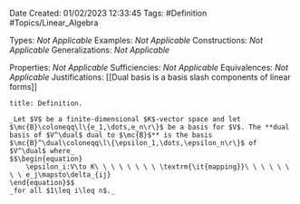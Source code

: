 <div class="topSpace"></div>

Date Created: 01/02/2023 12:33:45
Tags: #Definition #Topics/Linear_Algebra

Types: _Not Applicable_
Examples: _Not Applicable_
Constructions: _Not Applicable_
Generalizations: _Not Applicable_

Properties: _Not Applicable_
Sufficiencies: _Not Applicable_
Equivalences: _Not Applicable_
Justifications: [[Dual basis is a basis slash components of linear forms]]

``` ad-Definition
title: Definition.

_Let $V$ be a finite-dimensional $K$-vector space and let $\mc{B}\coloneqq\l\{e_1,\dots,e_n\r\}$ be a basis for $V$. The **dual basis of $V^\dual$ dual to $\mc{B}$** is the basis $\mc{B}^\dual\coloneqq\l\{\epsilon_1,\dots,\epsilon_n\r\}$ of $V^\dual$ where_
$$\begin{equation}
    \epsilon_i:V\to K\ \ \ \ \ \ \ \ \textrm{\it{mapping}}\ \ \ \ \ \ \ \ e_j\mapsto\delta_{ij}
\end{equation}$$
_for all $1\leq i\leq n$._

```
